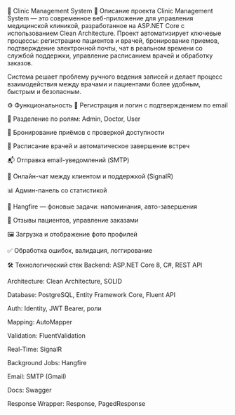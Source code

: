 🏥 Clinic Management System
📌 Описание проекта
Clinic Management System — это современное веб-приложение для управления медицинской клиникой, разработанное на ASP.NET Core с использованием Clean Architecture. Проект автоматизирует ключевые процессы: регистрацию пациентов и врачей, бронирование приемов, подтверждение электронной почты, чат в реальном времени со службой поддержки, управление расписанием врачей и обработку заказов.

Система решает проблему ручного ведения записей и делает процесс взаимодействия между врачами и пациентами более удобным, быстрым и безопасным.

⚙️ Функциональность
🔐 Регистрация и логин с подтверждением по email

👥 Разделение по ролям: Admin, Doctor, User

📅 Бронирование приёмов с проверкой доступности

📆 Расписание врачей и автоматическое завершение встреч

📬 Отправка email-уведомлений (SMTP)

💬 Онлайн-чат между клиентом и поддержкой (SignalR)

📊 Админ-панель со статистикой

🔁 Hangfire — фоновые задачи: напоминания, авто-завершения

🧾 Отзывы пациентов, управление заказами

🖼️ Загрузка и отображение фото профилей

✅ Обработка ошибок, валидация, логгирование

🛠️ Технологический стек
Backend: ASP.NET Core 8, C#, REST API

Architecture: Clean Architecture, SOLID

Database: PostgreSQL, Entity Framework Core, Fluent API

Auth: Identity, JWT Bearer, роли

Mapping: AutoMapper

Validation: FluentValidation

Real-Time: SignalR

Background Jobs: Hangfire

Email: SMTP (Gmail)

Docs: Swagger

Response Wrapper: Response<T>, PagedResponse<T>
